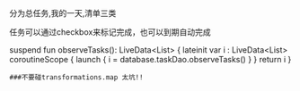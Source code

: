 分为总任务,我的一天,清单三类

任务可以通过checkbox来标记完成，也可以到期自动完成

 suspend fun observeTasks(): LiveData<List<Task>> {
        lateinit var i : LiveData<List<Task>>
        coroutineScope { 
            launch { 
                i = database.taskDao.observeTasks()
            }
        }
        return i
    }
    
    ###不要碰transformations.map 太坑!!

